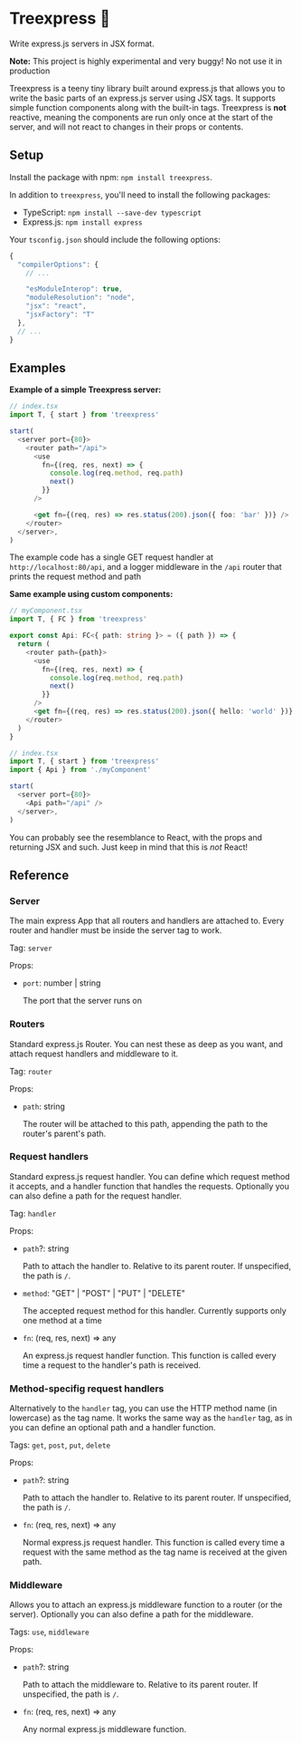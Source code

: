 # Treexpress 🌲

Write express.js servers in JSX format.

**Note:** This project is highly experimental and very buggy! No not use it in production

Treexpress is a teeny tiny library built around express.js that allows you to write the basic parts of an express.js server using JSX tags. It supports simple function components along with the built-in tags. Treexpress is **not** reactive, meaning the components are run only once at the start of the server, and will not react to changes in their props or contents.

## Setup

Install the package with npm: `npm install treexpress`.

In addition to `treexpress`, you'll need to install the following packages:

- TypeScript: `npm install --save-dev typescript`
- Express.js: `npm install express`

Your `tsconfig.json` should include the following options:

```js
{
  "compilerOptions": {
    // ...

    "esModuleInterop": true,
    "moduleResolution": "node",
    "jsx": "react",
    "jsxFactory": "T"
  },
  // ...
}
```

## Examples

**Example of a simple Treexpress server:**

```typescript
// index.tsx
import T, { start } from 'treexpress'

start(
  <server port={80}>
    <router path="/api">
      <use
        fn={(req, res, next) => {
          console.log(req.method, req.path)
          next()
        }}
      />

      <get fn={(req, res) => res.status(200).json({ foo: 'bar' })} />
    </router>
  </server>,
)
```

The example code has a single GET request handler at `http://localhost:80/api`, and a logger middleware in the `/api` router that prints the request method and path

**Same example using custom components:**

```typescript
// myComponent.tsx
import T, { FC } from 'treexpress'

export const Api: FC<{ path: string }> = ({ path }) => {
  return (
    <router path={path}>
      <use
        fn={(req, res, next) => {
          console.log(req.method, req.path)
          next()
        }}
      />
      <get fn={(req, res) => res.status(200).json({ hello: 'world' })} />
    </router>
  )
}
```

```typescript
// index.tsx
import T, { start } from 'treexpress'
import { Api } from './myComponent'

start(
  <server port={80}>
    <Api path="/api" />
  </server>,
)
```

You can probably see the resemblance to React, with the props and returning JSX and such. Just keep in mind that this is _not_ React!

## Reference

### Server

The main express App that all routers and handlers are attached to. Every router and handler must be inside the server tag to work.

Tag: `server`

Props:

- `port`: number | string

  The port that the server runs on

### Routers

Standard express.js Router. You can nest these as deep as you want, and attach request handlers and middleware to it.

Tag: `router`

Props:

- `path`: string

  The router will be attached to this path, appending the path to the router's parent's path.

### Request handlers

Standard express.js request handler. You can define which request method it accepts, and a handler function that handles the requests. Optionally you can also define a path for the request handler.

Tag: `handler`

Props:

- `path`?: string

  Path to attach the handler to. Relative to its parent router. If unspecified, the path is `/`.

- `method`: "GET" | "POST" | "PUT" | "DELETE"

  The accepted request method for this handler. Currently supports only one method at a time

- `fn`: (req, res, next) => any

  An express.js request handler function. This function is called every time a request to the handler's path is received.

### Method-specifig request handlers

Alternatively to the `handler` tag, you can use the HTTP method name (in lowercase) as the tag name. It works the same way as the `handler` tag, as in you can define an optional path and a handler function.

Tags: `get`, `post`, `put`, `delete`

Props:

- `path`?: string

  Path to attach the handler to. Relative to its parent router. If unspecified, the path is `/`.

- `fn`: (req, res, next) => any

  Normal express.js request handler. This function is called every time a request with the same method as the tag name is received at the given path.

### Middleware

Allows you to attach an express.js middleware function to a router (or the server). Optionally you can also define a path for the middleware.

Tags: `use`, `middleware`

Props:

- `path`?: string

  Path to attach the middleware to. Relative to its parent router. If unspecified, the path is `/`.

- `fn`: (req, res, next) => any

  Any normal express.js middleware function.
